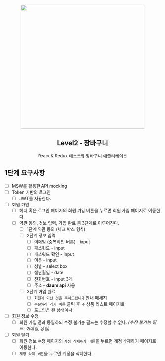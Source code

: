 <p align="middle" >
  <img src="https://techcourse-storage.s3.ap-northeast-2.amazonaws.com/3e6c6f30b11d4b098b5a3e81be19ce3a" width="400">
</p>
<h2 align="middle">Level2 - 장바구니</h2>
<p align="middle">React & Redux 데스크탑 장바구니 애플리케이션</p>
</p>

## 1단계 요구사항

- [ ] MSW를 활용한 API mocking
- [ ] Token 기반의 로그인
  - [ ] JWT를 사용한다.
- [ ] 회원 가입
  - [ ] 헤더 혹은 로그인 페이지의 회원 가입 버튼을 누르면 회원 가입 페이지로 이동한다.
  - [ ] 약관 동의, 정보 입력, 가입 완료 총 3단계로 이루어진다.
    - [ ] 1단계 약관 동의 (체크 박스 형식)
    - [ ] 2단계 정보 입력
      - [ ] 이메일 (중복확인 버튼) - input
      - [ ] 패스워드 - input
      - [ ] 패스워드 확인 - input
      - [ ] 이름 - input
      - [ ] 성별 - select box
      - [ ] 생년월일 - date
      - [ ] 전화번호 - input 3개
      - [ ] 주소 - **daum api** 사용
    - [ ] 3단계 가입 완료
      - [ ] `회원이 되신 것을 축하드립니다` 안내 메세지
      - [ ] `주문하러 가기 버튼` 클릭 후 → 상품 리스트 페이지로
      - [ ] 로그인은 된 상태이다.
- [ ] 회원 정보 수정
  - [ ] 회원 가입 폼과 동일하되 수정 불가능 필드는 수정할 수 없다. _(수정 불가능 필드: 이메일, 생일)_
- [ ] 회원 탈퇴
  - [ ] 회원 정보 수정 페이지의 `계정 삭제하기 버튼`을 누르면 계정 삭제하기 페이지로 이동한다.
  - [ ] `계정 삭제 버튼`을 누르면 계정을 삭제한다.
